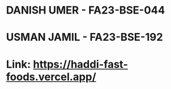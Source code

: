 # DANISH UMER - FA23-BSE-044

# USMAN JAMIL - FA23-BSE-192

# Link: https://haddi-fast-foods.vercel.app/
